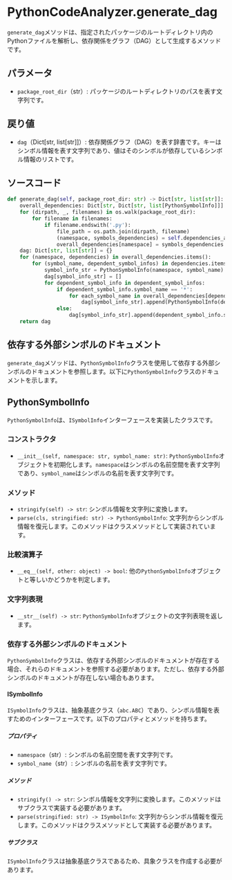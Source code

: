 # PythonCodeAnalyzer.generate_dag

`generate_dag`メソッドは、指定されたパッケージのルートディレクトリ内のPythonファイルを解析し、依存関係をグラフ（DAG）として生成するメソッドです。

## パラメータ

- `package_root_dir`（str）: パッケージのルートディレクトリのパスを表す文字列です。

## 戻り値

- `dag`（Dict[str, list[str]]）: 依存関係グラフ（DAG）を表す辞書です。キーはシンボル情報を表す文字列であり、値はそのシンボルが依存しているシンボル情報のリストです。

## ソースコード

```python
def generate_dag(self, package_root_dir: str) -> Dict[str, list[str]]:
    overall_dependencies: Dict[str, Dict[str, list[PythonSymbolInfo]]] = {}
    for (dirpath, _, filenames) in os.walk(package_root_dir):
        for filename in filenames:
            if filename.endswith('.py'):
                file_path = os.path.join(dirpath, filename)
                (namespace, symbols_dependencies) = self.dependencies_analyzer.analyze(file_path)
                overall_dependencies[namespace] = symbols_dependencies
    dag: Dict[str, list[str]] = {}
    for (namespace, dependencies) in overall_dependencies.items():
        for (symbol_name, dependent_symbol_infos) in dependencies.items():
            symbol_info_str = PythonSymbolInfo(namespace, symbol_name).stringify()
            dag[symbol_info_str] = []
            for dependent_symbol_info in dependent_symbol_infos:
                if dependent_symbol_info.symbol_name == '*':
                    for each_symbol_name in overall_dependencies[dependent_symbol_info.namespace].keys():
                        dag[symbol_info_str].append(PythonSymbolInfo(dependent_symbol_info.namespace, each_symbol_name).stringify())
                else:
                    dag[symbol_info_str].append(dependent_symbol_info.stringify())
    return dag
```

## 依存する外部シンボルのドキュメント

`generate_dag`メソッドは、`PythonSymbolInfo`クラスを使用して依存する外部シンボルのドキュメントを参照します。以下に`PythonSymbolInfo`クラスのドキュメントを示します。

## PythonSymbolInfo

`PythonSymbolInfo`は、`ISymbolInfo`インターフェースを実装したクラスです。

### コンストラクタ

- `__init__(self, namespace: str, symbol_name: str)`: `PythonSymbolInfo`オブジェクトを初期化します。`namespace`はシンボルの名前空間を表す文字列であり、`symbol_name`はシンボルの名前を表す文字列です。

### メソッド

- `stringify(self) -> str`: シンボル情報を文字列に変換します。
- `parse(cls, stringified: str) -> PythonSymbolInfo`: 文字列からシンボル情報を復元します。このメソッドはクラスメソッドとして実装されています。

### 比較演算子

- `__eq__(self, other: object) -> bool`: 他の`PythonSymbolInfo`オブジェクトと等しいかどうかを判定します。

### 文字列表現

- `__str__(self) -> str`: `PythonSymbolInfo`オブジェクトの文字列表現を返します。

### 依存する外部シンボルのドキュメント

`PythonSymbolInfo`クラスは、依存する外部シンボルのドキュメントが存在する場合、それらのドキュメントを参照する必要があります。ただし、依存する外部シンボルのドキュメントが存在しない場合もあります。

#### ISymbolInfo

`ISymbolInfo`クラスは、抽象基底クラス（`abc.ABC`）であり、シンボル情報を表すためのインターフェースです。以下のプロパティとメソッドを持ちます。

##### プロパティ

- `namespace`（str）: シンボルの名前空間を表す文字列です。
- `symbol_name`（str）: シンボルの名前を表す文字列です。

##### メソッド

- `stringify() -> str`: シンボル情報を文字列に変換します。このメソッドはサブクラスで実装する必要があります。
- `parse(stringified: str) -> ISymbolInfo`: 文字列からシンボル情報を復元します。このメソッドはクラスメソッドとして実装する必要があります。

##### サブクラス

`ISymbolInfo`クラスは抽象基底クラスであるため、具象クラスを作成する必要があります。